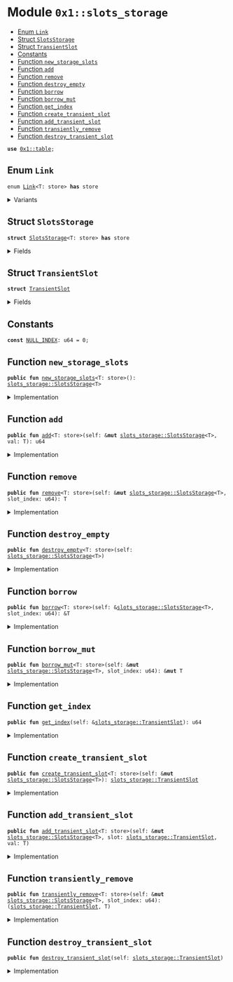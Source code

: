 
<a id="0x1_slots_storage"></a>

# Module `0x1::slots_storage`



-  [Enum `Link`](#0x1_slots_storage_Link)
-  [Struct `SlotsStorage`](#0x1_slots_storage_SlotsStorage)
-  [Struct `TransientSlot`](#0x1_slots_storage_TransientSlot)
-  [Constants](#@Constants_0)
-  [Function `new_storage_slots`](#0x1_slots_storage_new_storage_slots)
-  [Function `add`](#0x1_slots_storage_add)
-  [Function `remove`](#0x1_slots_storage_remove)
-  [Function `destroy_empty`](#0x1_slots_storage_destroy_empty)
-  [Function `borrow`](#0x1_slots_storage_borrow)
-  [Function `borrow_mut`](#0x1_slots_storage_borrow_mut)
-  [Function `get_index`](#0x1_slots_storage_get_index)
-  [Function `create_transient_slot`](#0x1_slots_storage_create_transient_slot)
-  [Function `add_transient_slot`](#0x1_slots_storage_add_transient_slot)
-  [Function `transiently_remove`](#0x1_slots_storage_transiently_remove)
-  [Function `destroy_transient_slot`](#0x1_slots_storage_destroy_transient_slot)


<pre><code><b>use</b> <a href="table.md#0x1_table">0x1::table</a>;
</code></pre>



<a id="0x1_slots_storage_Link"></a>

## Enum `Link`



<pre><code>enum <a href="slots_storage.md#0x1_slots_storage_Link">Link</a>&lt;T: store&gt; <b>has</b> store
</code></pre>



<details>
<summary>Variants</summary>


<details>
<summary>Some</summary>


<details>
<summary>Fields</summary>


<dl>
<dt>
<code>value: T</code>
</dt>
<dd>

</dd>
</dl>


</details>

</details>

<details>
<summary>Empty</summary>


<details>
<summary>Fields</summary>


<dl>
<dt>
<code>next: u64</code>
</dt>
<dd>

</dd>
</dl>


</details>

</details>

</details>

<a id="0x1_slots_storage_SlotsStorage"></a>

## Struct `SlotsStorage`



<pre><code><b>struct</b> <a href="slots_storage.md#0x1_slots_storage_SlotsStorage">SlotsStorage</a>&lt;T: store&gt; <b>has</b> store
</code></pre>



<details>
<summary>Fields</summary>


<dl>
<dt>
<code>slots: <a href="table.md#0x1_table_Table">table::Table</a>&lt;u64, <a href="slots_storage.md#0x1_slots_storage_Link">slots_storage::Link</a>&lt;T&gt;&gt;</code>
</dt>
<dd>

</dd>
<dt>
<code>new_slot_index: u64</code>
</dt>
<dd>

</dd>
<dt>
<code>never_deallocate: bool</code>
</dt>
<dd>

</dd>
<dt>
<code>reuse_head_index: u64</code>
</dt>
<dd>

</dd>
</dl>


</details>

<a id="0x1_slots_storage_TransientSlot"></a>

## Struct `TransientSlot`



<pre><code><b>struct</b> <a href="slots_storage.md#0x1_slots_storage_TransientSlot">TransientSlot</a>
</code></pre>



<details>
<summary>Fields</summary>


<dl>
<dt>
<code>slot_index: u64</code>
</dt>
<dd>

</dd>
</dl>


</details>

<a id="@Constants_0"></a>

## Constants


<a id="0x1_slots_storage_NULL_INDEX"></a>



<pre><code><b>const</b> <a href="slots_storage.md#0x1_slots_storage_NULL_INDEX">NULL_INDEX</a>: u64 = 0;
</code></pre>



<a id="0x1_slots_storage_new_storage_slots"></a>

## Function `new_storage_slots`



<pre><code><b>public</b> <b>fun</b> <a href="slots_storage.md#0x1_slots_storage_new_storage_slots">new_storage_slots</a>&lt;T: store&gt;(): <a href="slots_storage.md#0x1_slots_storage_SlotsStorage">slots_storage::SlotsStorage</a>&lt;T&gt;
</code></pre>



<details>
<summary>Implementation</summary>


<pre><code><b>public</b> <b>fun</b> <a href="slots_storage.md#0x1_slots_storage_new_storage_slots">new_storage_slots</a>&lt;T: store&gt;(): <a href="slots_storage.md#0x1_slots_storage_SlotsStorage">SlotsStorage</a>&lt;T&gt; {
    <a href="slots_storage.md#0x1_slots_storage_SlotsStorage">SlotsStorage</a> {
        slots: <a href="table.md#0x1_table_new">table::new</a>(),
        new_slot_index: 1,
        never_deallocate: <b>false</b>,
        reuse_head_index: <a href="slots_storage.md#0x1_slots_storage_NULL_INDEX">NULL_INDEX</a>,
    }
}
</code></pre>



</details>

<a id="0x1_slots_storage_add"></a>

## Function `add`



<pre><code><b>public</b> <b>fun</b> <a href="slots_storage.md#0x1_slots_storage_add">add</a>&lt;T: store&gt;(self: &<b>mut</b> <a href="slots_storage.md#0x1_slots_storage_SlotsStorage">slots_storage::SlotsStorage</a>&lt;T&gt;, val: T): u64
</code></pre>



<details>
<summary>Implementation</summary>


<pre><code><b>public</b> <b>fun</b> <a href="slots_storage.md#0x1_slots_storage_add">add</a>&lt;T: store&gt;(self: &<b>mut</b> <a href="slots_storage.md#0x1_slots_storage_SlotsStorage">SlotsStorage</a>&lt;T&gt;, val: T): u64 {
    <b>let</b> slot_index = self.new_slot_index;
    self.new_slot_index = self.new_slot_index + 1;
    self.slots.<a href="slots_storage.md#0x1_slots_storage_add">add</a>(slot_index, Link::Some { value: val });
    slot_index
}
</code></pre>



</details>

<a id="0x1_slots_storage_remove"></a>

## Function `remove`



<pre><code><b>public</b> <b>fun</b> <a href="slots_storage.md#0x1_slots_storage_remove">remove</a>&lt;T: store&gt;(self: &<b>mut</b> <a href="slots_storage.md#0x1_slots_storage_SlotsStorage">slots_storage::SlotsStorage</a>&lt;T&gt;, slot_index: u64): T
</code></pre>



<details>
<summary>Implementation</summary>


<pre><code><b>public</b> <b>fun</b> <a href="slots_storage.md#0x1_slots_storage_remove">remove</a>&lt;T: store&gt;(self: &<b>mut</b> <a href="slots_storage.md#0x1_slots_storage_SlotsStorage">SlotsStorage</a>&lt;T&gt;, slot_index: u64): T {
    <b>let</b> Link::Some { value } = self.slots.<a href="slots_storage.md#0x1_slots_storage_remove">remove</a>(slot_index);
    value
}
</code></pre>



</details>

<a id="0x1_slots_storage_destroy_empty"></a>

## Function `destroy_empty`



<pre><code><b>public</b> <b>fun</b> <a href="slots_storage.md#0x1_slots_storage_destroy_empty">destroy_empty</a>&lt;T: store&gt;(self: <a href="slots_storage.md#0x1_slots_storage_SlotsStorage">slots_storage::SlotsStorage</a>&lt;T&gt;)
</code></pre>



<details>
<summary>Implementation</summary>


<pre><code><b>public</b> <b>fun</b> <a href="slots_storage.md#0x1_slots_storage_destroy_empty">destroy_empty</a>&lt;T: store&gt;(self: <a href="slots_storage.md#0x1_slots_storage_SlotsStorage">SlotsStorage</a>&lt;T&gt;) {
    <b>let</b> <a href="slots_storage.md#0x1_slots_storage_SlotsStorage">SlotsStorage</a> {
        slots,
        new_slot_index: _,
        never_deallocate: _,
        reuse_head_index: _,
    } = self;
    slots.<a href="slots_storage.md#0x1_slots_storage_destroy_empty">destroy_empty</a>();
}
</code></pre>



</details>

<a id="0x1_slots_storage_borrow"></a>

## Function `borrow`



<pre><code><b>public</b> <b>fun</b> <a href="slots_storage.md#0x1_slots_storage_borrow">borrow</a>&lt;T: store&gt;(self: &<a href="slots_storage.md#0x1_slots_storage_SlotsStorage">slots_storage::SlotsStorage</a>&lt;T&gt;, slot_index: u64): &T
</code></pre>



<details>
<summary>Implementation</summary>


<pre><code><b>public</b> <b>fun</b> <a href="slots_storage.md#0x1_slots_storage_borrow">borrow</a>&lt;T: store&gt;(self: &<a href="slots_storage.md#0x1_slots_storage_SlotsStorage">SlotsStorage</a>&lt;T&gt;, slot_index: u64): &T {
    &self.slots.<a href="slots_storage.md#0x1_slots_storage_borrow">borrow</a>(slot_index).value
}
</code></pre>



</details>

<a id="0x1_slots_storage_borrow_mut"></a>

## Function `borrow_mut`



<pre><code><b>public</b> <b>fun</b> <a href="slots_storage.md#0x1_slots_storage_borrow_mut">borrow_mut</a>&lt;T: store&gt;(self: &<b>mut</b> <a href="slots_storage.md#0x1_slots_storage_SlotsStorage">slots_storage::SlotsStorage</a>&lt;T&gt;, slot_index: u64): &<b>mut</b> T
</code></pre>



<details>
<summary>Implementation</summary>


<pre><code><b>public</b> <b>fun</b> <a href="slots_storage.md#0x1_slots_storage_borrow_mut">borrow_mut</a>&lt;T: store&gt;(self: &<b>mut</b> <a href="slots_storage.md#0x1_slots_storage_SlotsStorage">SlotsStorage</a>&lt;T&gt;, slot_index: u64): &<b>mut</b> T {
    &<b>mut</b> self.slots.<a href="slots_storage.md#0x1_slots_storage_borrow_mut">borrow_mut</a>(slot_index).value
}
</code></pre>



</details>

<a id="0x1_slots_storage_get_index"></a>

## Function `get_index`



<pre><code><b>public</b> <b>fun</b> <a href="slots_storage.md#0x1_slots_storage_get_index">get_index</a>(self: &<a href="slots_storage.md#0x1_slots_storage_TransientSlot">slots_storage::TransientSlot</a>): u64
</code></pre>



<details>
<summary>Implementation</summary>


<pre><code><b>public</b> <b>fun</b> <a href="slots_storage.md#0x1_slots_storage_get_index">get_index</a>(self: &<a href="slots_storage.md#0x1_slots_storage_TransientSlot">TransientSlot</a>): u64 {
    self.slot_index
}
</code></pre>



</details>

<a id="0x1_slots_storage_create_transient_slot"></a>

## Function `create_transient_slot`



<pre><code><b>public</b> <b>fun</b> <a href="slots_storage.md#0x1_slots_storage_create_transient_slot">create_transient_slot</a>&lt;T: store&gt;(self: &<b>mut</b> <a href="slots_storage.md#0x1_slots_storage_SlotsStorage">slots_storage::SlotsStorage</a>&lt;T&gt;): <a href="slots_storage.md#0x1_slots_storage_TransientSlot">slots_storage::TransientSlot</a>
</code></pre>



<details>
<summary>Implementation</summary>


<pre><code><b>public</b> <b>fun</b> <a href="slots_storage.md#0x1_slots_storage_create_transient_slot">create_transient_slot</a>&lt;T: store&gt;(self: &<b>mut</b> <a href="slots_storage.md#0x1_slots_storage_SlotsStorage">SlotsStorage</a>&lt;T&gt;): <a href="slots_storage.md#0x1_slots_storage_TransientSlot">TransientSlot</a> {
    <b>let</b> slot_index = self.new_slot_index;
    self.new_slot_index = self.new_slot_index + 1;
    <a href="slots_storage.md#0x1_slots_storage_TransientSlot">TransientSlot</a> {
        slot_index,
    }
}
</code></pre>



</details>

<a id="0x1_slots_storage_add_transient_slot"></a>

## Function `add_transient_slot`



<pre><code><b>public</b> <b>fun</b> <a href="slots_storage.md#0x1_slots_storage_add_transient_slot">add_transient_slot</a>&lt;T: store&gt;(self: &<b>mut</b> <a href="slots_storage.md#0x1_slots_storage_SlotsStorage">slots_storage::SlotsStorage</a>&lt;T&gt;, slot: <a href="slots_storage.md#0x1_slots_storage_TransientSlot">slots_storage::TransientSlot</a>, val: T)
</code></pre>



<details>
<summary>Implementation</summary>


<pre><code><b>public</b> <b>fun</b> <a href="slots_storage.md#0x1_slots_storage_add_transient_slot">add_transient_slot</a>&lt;T: store&gt;(self: &<b>mut</b> <a href="slots_storage.md#0x1_slots_storage_SlotsStorage">SlotsStorage</a>&lt;T&gt;, slot: <a href="slots_storage.md#0x1_slots_storage_TransientSlot">TransientSlot</a>, val: T) {
    <b>let</b> <a href="slots_storage.md#0x1_slots_storage_TransientSlot">TransientSlot</a> { slot_index } = slot;
    self.slots.<a href="slots_storage.md#0x1_slots_storage_add">add</a>(slot_index, Link::Some { value: val });
}
</code></pre>



</details>

<a id="0x1_slots_storage_transiently_remove"></a>

## Function `transiently_remove`



<pre><code><b>public</b> <b>fun</b> <a href="slots_storage.md#0x1_slots_storage_transiently_remove">transiently_remove</a>&lt;T: store&gt;(self: &<b>mut</b> <a href="slots_storage.md#0x1_slots_storage_SlotsStorage">slots_storage::SlotsStorage</a>&lt;T&gt;, slot_index: u64): (<a href="slots_storage.md#0x1_slots_storage_TransientSlot">slots_storage::TransientSlot</a>, T)
</code></pre>



<details>
<summary>Implementation</summary>


<pre><code><b>public</b> <b>fun</b> <a href="slots_storage.md#0x1_slots_storage_transiently_remove">transiently_remove</a>&lt;T: store&gt;(self: &<b>mut</b> <a href="slots_storage.md#0x1_slots_storage_SlotsStorage">SlotsStorage</a>&lt;T&gt;, slot_index: u64): (<a href="slots_storage.md#0x1_slots_storage_TransientSlot">TransientSlot</a>, T) {
    <b>let</b> Link::Some { value } = self.slots.<a href="slots_storage.md#0x1_slots_storage_remove">remove</a>(slot_index);
    (<a href="slots_storage.md#0x1_slots_storage_TransientSlot">TransientSlot</a> { slot_index }, value)
}
</code></pre>



</details>

<a id="0x1_slots_storage_destroy_transient_slot"></a>

## Function `destroy_transient_slot`



<pre><code><b>public</b> <b>fun</b> <a href="slots_storage.md#0x1_slots_storage_destroy_transient_slot">destroy_transient_slot</a>(self: <a href="slots_storage.md#0x1_slots_storage_TransientSlot">slots_storage::TransientSlot</a>)
</code></pre>



<details>
<summary>Implementation</summary>


<pre><code><b>public</b> <b>fun</b> <a href="slots_storage.md#0x1_slots_storage_destroy_transient_slot">destroy_transient_slot</a>(self: <a href="slots_storage.md#0x1_slots_storage_TransientSlot">TransientSlot</a>) {
    <b>let</b> <a href="slots_storage.md#0x1_slots_storage_TransientSlot">TransientSlot</a> { slot_index: _ } = self;
}
</code></pre>



</details>


[move-book]: https://nabob.dev/move/book/SUMMARY
